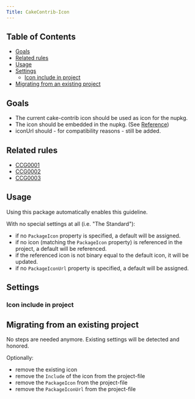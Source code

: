 ```yaml
---
Title: CakeContrib-Icon
---
```


<!-- START doctoc generated TOC please keep comment here to allow auto update -->
<!-- DON'T EDIT THIS SECTION, INSTEAD RE-RUN doctoc TO UPDATE -->
## Table of Contents

- [Goals](#goals)
- [Related rules](#related-rules)
- [Usage](#usage)
- [Settings](#settings)
  - [Icon include in project](#icon-include-in-project)
- [Migrating from an existing project](#migrating-from-an-existing-project)

<!-- END doctoc generated TOC please keep comment here to allow auto update -->

## Goals

* The current cake-contrib icon should be used as icon for the nupkg.
* The icon should be embedded in the nupkg. (See [Reference](https://docs.microsoft.com/en-us/nuget/reference/nuspec#icon))
* iconUrl should - for compatibility reasons - still be added.

## Related rules

 * [CCG0001](../rules/ccg0001)
 * [CCG0002](../rules/ccg0002)
 * [CCG0003](../rules/ccg0003)

## Usage

Using this package automatically enables this guideline.

With no special settings at all (i.e. "The Standard"):
* if no `PackageIcon` property is specified, a default will be assigned.
* if no icon (matching the `PackageIcon` property) is referenced in the project, a default will be referenced.
* if the referenced icon is not binary equal to the default icon, it will be updated.
* if no `PackageIconUrl` property is specified, a default will be assigned.

## Settings

### Icon include in project
<?! Include "../settings/fragments/IconOmitImport.md" /?>

## Migrating from an existing project

No steps are needed anymore. Existing settings will be detected and honored.

Optionally:
* remove the existing icon
* remove the `Include` of the icon from the project-file
* remove the `PackageIcon` from the project-file
* remove the `PackageIconUrl` from the project-file
